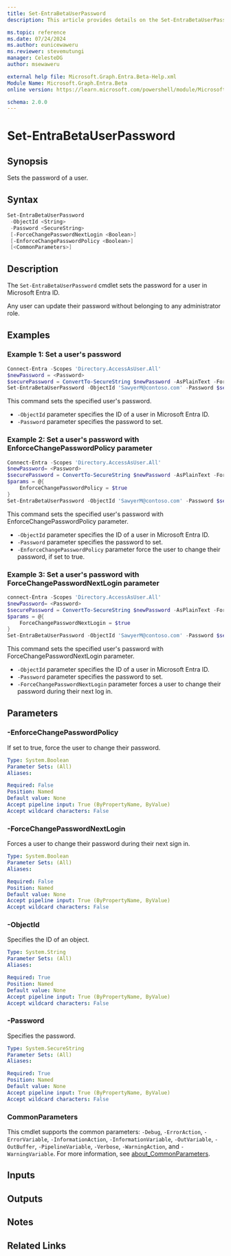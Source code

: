 ```yaml
---
title: Set-EntraBetaUserPassword
description: This article provides details on the Set-EntraBetaUserPassword command.

ms.topic: reference
ms.date: 07/24/2024
ms.author: eunicewaweru
ms.reviewer: stevemutungi
manager: CelesteDG
author: msewaweru

external help file: Microsoft.Graph.Entra.Beta-Help.xml
Module Name: Microsoft.Graph.Entra.Beta
online version: https://learn.microsoft.com/powershell/module/Microsoft.Graph.Entra.Beta/Set-EntraBetaUserPassword

schema: 2.0.0
---
```


# Set-EntraBetaUserPassword

## Synopsis

Sets the password of a user.

## Syntax

```powershell
Set-EntraBetaUserPassword 
 -ObjectId <String> 
 -Password <SecureString> 
 [-ForceChangePasswordNextLogin <Boolean>]
 [-EnforceChangePasswordPolicy <Boolean>] 
 [<CommonParameters>]
```

## Description

The `Set-EntraBetaUserPassword` cmdlet sets the password for a user in Microsoft Entra ID.

Any user can update their password without belonging to any administrator role.

## Examples

### Example 1: Set a user's password

```powershell
Connect-Entra -Scopes 'Directory.AccessAsUser.All'
$newPassword = <Password>
$securePassword = ConvertTo-SecureString $newPassword -AsPlainText -Force
Set-EntraBetaUserPassword -ObjectId 'SawyerM@contoso.com' -Password $securePassword
```

This command sets the specified user's password.

- `-ObjectId` parameter specifies the ID of a user in Microsoft Entra ID.
- `-Password` parameter specifies the password to set.

### Example 2: Set a user's password with EnforceChangePasswordPolicy parameter

```powershell
Connect-Entra -Scopes 'Directory.AccessAsUser.All'
$newPassword= <Password>
$securePassword = ConvertTo-SecureString $newPassword -AsPlainText -Force 
$params = @{
    EnforceChangePasswordPolicy = $true
}
Set-EntraBetaUserPassword -ObjectId 'SawyerM@contoso.com' -Password $securePassword @params
```

This command sets the specified user's password with EnforceChangePasswordPolicy parameter.

- `-ObjectId` parameter specifies the ID of a user in Microsoft Entra ID.
- `-Password` parameter specifies the password to set.
- `-EnforceChangePasswordPolicy` parameter force the user to change their password, if set to true.

### Example 3: Set a user's password with ForceChangePasswordNextLogin parameter

```powershell
connect-Entra -Scopes 'Directory.AccessAsUser.All'
$newPassword= <Password>
$securePassword = ConvertTo-SecureString $newPassword -AsPlainText -Force
$params = @{
    ForceChangePasswordNextLogin = $true
}
Set-EntraBetaUserPassword -ObjectId 'SawyerM@contoso.com' -Password $securePassword @params
```

This command sets the specified user's password with ForceChangePasswordNextLogin parameter.

- `-ObjectId` parameter specifies the ID of a user in Microsoft Entra ID.
- `-Password` parameter specifies the password to set.
- `-ForceChangePasswordNextLogin` parameter forces a user to change their password during their next log in.

## Parameters

### -EnforceChangePasswordPolicy

If set to true, force the user to change their password.

```yaml
Type: System.Boolean
Parameter Sets: (All)
Aliases:

Required: False
Position: Named
Default value: None
Accept pipeline input: True (ByPropertyName, ByValue)
Accept wildcard characters: False
```

### -ForceChangePasswordNextLogin

Forces a user to change their password during their next sign in.

```yaml
Type: System.Boolean
Parameter Sets: (All)
Aliases:

Required: False
Position: Named
Default value: None
Accept pipeline input: True (ByPropertyName, ByValue)
Accept wildcard characters: False
```

### -ObjectId

Specifies the ID of an object.

```yaml
Type: System.String
Parameter Sets: (All)
Aliases:

Required: True
Position: Named
Default value: None
Accept pipeline input: True (ByPropertyName, ByValue)
Accept wildcard characters: False
```

### -Password

Specifies the password.

```yaml
Type: System.SecureString
Parameter Sets: (All)
Aliases:

Required: True
Position: Named
Default value: None
Accept pipeline input: True (ByPropertyName, ByValue)
Accept wildcard characters: False
```

### CommonParameters

This cmdlet supports the common parameters: `-Debug`, `-ErrorAction`, `-ErrorVariable`, `-InformationAction`, `-InformationVariable`, `-OutVariable`, `-OutBuffer`, `-PipelineVariable`, `-Verbose`, `-WarningAction`, and `-WarningVariable`. For more information, see [about_CommonParameters](https://go.microsoft.com/fwlink/?LinkID=113216).

## Inputs

## Outputs

## Notes

## Related Links

